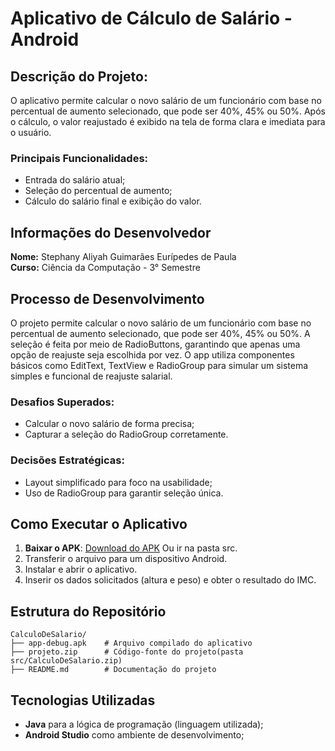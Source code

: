 # Aplicativo de Cálculo de Salário - Android

## Descrição do Projeto:
O aplicativo permite calcular o novo salário de um funcionário com base no percentual de aumento selecionado, que pode ser 40%, 45% ou 50%. Após o cálculo, o valor reajustado é exibido na tela de forma clara e imediata para o usuário.

### **Principais Funcionalidades:**
- Entrada do salário atual;
- Seleção do percentual de aumento;
- Cálculo do salário final e exibição do valor.

## Informações do Desenvolvedor
**Nome:** Stephany Aliyah Guimarães Eurípedes de Paula  
**Curso:** Ciência da Computação - 3° Semestre

## Processo de Desenvolvimento
O projeto permite calcular o novo salário de um funcionário com base no percentual de aumento selecionado, que pode ser 40%, 45% ou 50%. A seleção é feita por meio de RadioButtons, garantindo que apenas uma opção de reajuste seja escolhida por vez. O app utiliza componentes básicos como EditText, TextView e RadioGroup para simular um sistema simples e funcional de reajuste salarial.


### **Desafios Superados:**
- Calcular o novo salário de forma precisa;
- Capturar a seleção do RadioGroup corretamente.

### **Decisões Estratégicas:**
- Layout simplificado para foco na usabilidade;
- Uso de RadioGroup para garantir seleção única.
  
## Como Executar o Aplicativo
1. **Baixar o APK**: [Download do APK](./app-debug.apk)  Ou ir na pasta src.
2. Transferir o arquivo para um dispositivo Android.
3. Instalar e abrir o aplicativo.
4. Inserir os dados solicitados (altura e peso) e obter o resultado do IMC.

## Estrutura do Repositório
```
CalculoDeSalario/
├── app-debug.apk    # Arquivo compilado do aplicativo
├── projeto.zip      # Código-fonte do projeto(pasta src/CalculoDeSalario.zip)
├── README.md        # Documentação do projeto
```

## Tecnologias Utilizadas
- **Java** para a lógica de programação (linguagem utilizada);
- **Android Studio** como ambiente de desenvolvimento;

